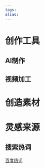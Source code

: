 ```yaml
---
tags: 
alias:
---
```


# 创作工具
## AI制作

## 视频加工

# 创造素材
# 灵感来源
## 搜索热词
[百度热词](https://top.baidu.com/board?tab=realtime) 
